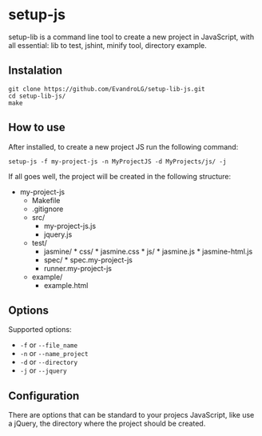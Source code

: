 # setup-js
setup-lib is a command line tool to create a new project in JavaScript, with all essential: lib to test, 
jshint, minify tool, directory example.

## Instalation
```
git clone https://github.com/EvandroLG/setup-lib-js.git
cd setup-lib-js/
make
```

## How to use
After installed, to create a new project JS run the following command:
```
setup-js -f my-project-js -n MyProjectJS -d MyProjects/js/ -j
```
If all goes well, the project will be created in the following structure:
* my-project-js
	* Makefile
	* .gitignore
	* src/
		* my-project-js.js
		* jquery.js
  * test/
    * jasmine/
			* css/
					* jasmine.css
			* js/
					* jasmine.js
					* jasmine-html.js
    * spec/
				* spec.my-project-js
    * runner.my-project-js
  * example/
    * example.html

## Options
Supported options:
*  <code>-f</code> or <code>--file_name</code>
*  <code>-n</code> or <code>--name_project</code>
*  <code>-d</code> or <code>--directory</code>
*  <code>-j</code> or <code>--jquery</code>

## Configuration
There are options that can be standard to your projecs JavaScript, like use a jQuery, the directory where the
project should be created.